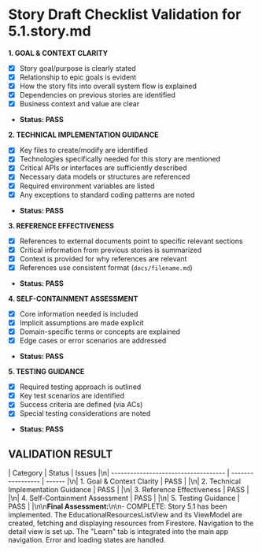 # Story Draft Checklist Validation for 5.1.story.md

**1. GOAL & CONTEXT CLARITY**
- [X] Story goal/purpose is clearly stated
- [X] Relationship to epic goals is evident
- [X] How the story fits into overall system flow is explained
- [X] Dependencies on previous stories are identified
- [X] Business context and value are clear
- **Status: PASS**

**2. TECHNICAL IMPLEMENTATION GUIDANCE**
- [X] Key files to create/modify are identified
- [X] Technologies specifically needed for this story are mentioned
- [X] Critical APIs or interfaces are sufficiently described
- [X] Necessary data models or structures are referenced
- [X] Required environment variables are listed
- [X] Any exceptions to standard coding patterns are noted
- **Status: PASS**

**3. REFERENCE EFFECTIVENESS**
- [X] References to external documents point to specific relevant sections
- [X] Critical information from previous stories is summarized
- [X] Context is provided for why references are relevant
- [X] References use consistent format (`docs/filename.md`)
- **Status: PASS**

**4. SELF-CONTAINMENT ASSESSMENT**
- [X] Core information needed is included
- [X] Implicit assumptions are made explicit
- [X] Domain-specific terms or concepts are explained
- [X] Edge cases or error scenarios are addressed
- **Status: PASS**

**5. TESTING GUIDANCE**
- [X] Required testing approach is outlined
- [X] Key test scenarios are identified
- [X] Success criteria are defined (via ACs)
- [X] Special testing considerations are noted
- **Status: PASS**

## VALIDATION RESULT

| Category                             | Status            | Issues |\n| ------------------------------------ | ----------------- | ------ |\n| 1. Goal & Context Clarity            | PASS              |        |\n| 2. Technical Implementation Guidance | PASS              |        |\n| 3. Reference Effectiveness           | PASS              |        |\n| 4. Self-Containment Assessment       | PASS              |        |\n| 5. Testing Guidance                  | PASS              |        |\n\n**Final Assessment:**\n\n- COMPLETE: Story 5.1 has been implemented. The EducationalResourcesListView and its ViewModel are created, fetching and displaying resources from Firestore. Navigation to the detail view is set up. The \"Learn\" tab is integrated into the main app navigation. Error and loading states are handled. 